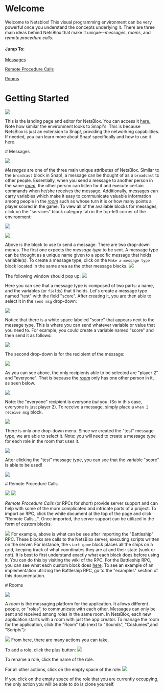# Welcome

Welcome to Netsblox! This visual programming environment can be very powerful once you understand the concepts underlying it. There are three main ideas behind NetsBlox that make it unique--*messages*, *rooms*, and *remote procedure calls*. 

#### Jump To:
[Messages](#messages)

[Remote Procedure Calls](#RPCs)

[Rooms](#rooms)

# Getting Started

![](screenshots/home.PNG)

This is the landing page and editor for NetsBlox. You can access it [here.](http://editor.netsblox.org) Note how similar the environment looks to Snap!'s. This is because NetsBlox is just an extension to Snap!, providing the networking capabilities. If needed, you can learn more about Snap! specifically and how to use it [here.](http://snap.berkeley.edu/SnapManual.pdf)

<a name="messages"/>
# Messages

![](screenshots/message.PNG)

*Messages* are one of the three main unique attributes of NetsBlox. Similar to the `broadcast` block in Snap!, a message can be thought of as a `broadcast` to other people. Essentially, when you send a message to another person in the same *[room](#rooms)*, the other person can listen for it and execute certain commands when he/she receives the message. Additionally, messages can carry variables which make it easy to communicate valuable information among people in the *[room](#rooms)* such as whose turn it is or how many points a player scored in the game. To view all of the available blocks for messages, click on the "services" block category tab in the top-left corner of the environment:

![](screenshots/msg_category.PNG)

![](screenshots/sendmsg_dropdown.PNG)

Above is the block to use to send a message. There are two drop-down menus. The first one expects the *message type* to be sent. A message type can be thought as a unique name given to a specific message that holds variable(s). To create a message type, click on the `Make a message type` block located in the same area as the other message blocks. 
![](screenshots/makemsg.PNG)

The following window should pop up:
![](screenshots/makemsg2.PNG)

Here you can see that a message type is composed of two parts: a name, and the variables (or `fields`) that it holds. Let's create a message type named "test" with the field "score". After creating it, you are then able to select it in the `send msg` drop-down:

![](screenshots/sendmsg_dropdown3.PNG)

Notice that there is a white space labeled "score" that appears next to the message type. This is where you can send whatever variable or value that you need to. For example, you could create a variable named "score" and then send it as follows: 

![](screenshots/send_score.PNG)

The second drop-down is for the recipient of the message:

![](screenshots/sendmsg_dropdown2.PNG) 

As you can see above, the only recipients able to be selected are "player 2" and "everyone". That is because the *[room](#rooms)* only has one other person in it, as seen below. 

![](screenshots/player2_room.PNG)

Note: the "everyone" recipient is everyone *but* you. (So in this case, everyone is just player 2). 
To receive a message, simply place a `when I receive msg` block. 

![](screenshots/msg_dropdown.PNG)

There is only one drop-down menu. Since we created the "test" message type, we are able to select it. Note: you will need to create a message type for each role in the room that uses it.

![](screenshots/msg_dropdown2.PNG)

After clicking the "test" message type, you can see that the variable "score" is able to be used!

![](screenshots/msg_dropdown3.PNG)

<a name="RPCs" />
# Remote Procedure Calls

![](screenshots/import_rpc.PNG) ![](screenshots/rpc.PNG)

*Remote Procedure Calls* (or RPCs for short) provide server support and can help with some of the more complicated and intricate parts of a project. To import an RPC, click the white document at the top of the page and click "Remote Calls...". Once imported, the server support can be utilized in the form of custom blocks. 

![](screenshots/rpcblocks.PNG)
For example, above is what can be see after importing the "Battleship" RPC. These blocks are calls to the NetsBlox server, executing scripts written on the server. For instance, the `start game` block places all the ships on a grid, keeping track of what coordinates they are at and their state (sunk or not). It is best to first understand exactly what each block does before using it. You can do this by visiting the wiki of the RPC. For the Battleship RPC, you can see what each custom block does [here](https://github.com/NetsBlox/NetsBlox/wiki/Battleship-RPC). To see an example of an implementation utilizing the Battleship RPC, go to the "examples" section of this documentation.

<a name="rooms" />
# Rooms

![](screenshots/room.PNG)

A *room* is the messaging platform for the application. It allows different people, or "roles", to communicate with each other. Messages can only be sent and received among roles in the same room. In NetsBlox, each new application starts with a room with just the app creator. To manage the room for the application, click the "Room" tab (next to "Sounds", "Costumes",and "Scripts"):

![](screenshots/room2.PNG)
From here, there are many actions you can take.

To add a role, click the plus button:
![](screenshots/addrole.PNG)

To rename a role, click the name of the role. 

For all other actions, click on the empty space of the role:
![](screenshots/editrole.PNG)

If you click on the empty space of the role that you are currently occupying, the only action you will be able to do is clone yourself.

